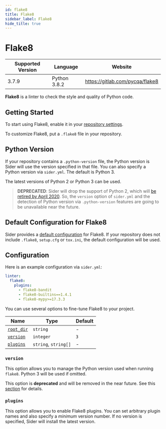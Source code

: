```yaml
---
id: flake8
title: Flake8
sidebar_label: Flake8
hide_title: true
---
```


# Flake8

| Supported Version | Language     | Website                         |
| ----------------- | ------------ | ------------------------------- |
| 3.7.9             | Python 3.8.2 | https://gitlab.com/pycqa/flake8 |

**Flake8** is a linter to check the style and quality of Python code.

## Getting Started

To start using Flake8, enable it in your [repository settings](../../getting-started/repository-settings.md).

To customize Flake8, put a `.flake8` file in your repository.

## Python Version

If your repository contains a `.python-version` file, the Python version is Sider will use the version specified in that file. You can also specify a Python version via `sider.yml`. The default is Python 3.

The latest versions of Python 2 or Python 3 can be used.

> **DEPRECATED**: Sider will drop the support of Python 2, which will [be retired by April 2020](https://www.python.org/psf/press-release/pr20191220/).
> So, the `version` option of `sider.yml` and the detection of Python version via `.python-version` features are going to be unavailable near the future.

## Default Configuration for Flake8

Sider provides a [default configuration](https://github.com/sider/runners/blob/master/images/flake8/sider_config.ini) for Flake8.
If your repository does not include `.flake8`, `setup.cfg` or `tox.ini`, the default configuration will be used.

## Configuration

Here is an example configuration via `sider.yml`:

```yaml
linter:
  flake8:
    plugins:
      - flake8-bandit
      - flake8-builtins==1.4.1
      - flake8-mypy>=17.3.3
```

You can use several options to fine-tune Flake8 to your project.

| Name                                                                                  | Type                 | Default |
| ------------------------------------------------------------------------------------- | -------------------- | ------- |
| [`root_dir`](../../getting-started/custom-configuration.md#linteranalyzer_idroot_dir) | `string`             | -       |
| [`version`](#version)                                                                 | `integer`            | `3`     |
| [`plugins`](#plugins)                                                                 | `string`, `string[]` | -       |

### `version`

This option allows you to manage the Python version used when running `flake8`. Python 3 will be used if omitted.

This option is **deprecated** and will be removed in the near future. See this [section](#python-version) for details.

### `plugins`

This option allows you to enable Flake8 plugins. You can set arbitrary plugin names and also specify a _minimum_ version number.
If no version is specified, Sider will install the latest version.
